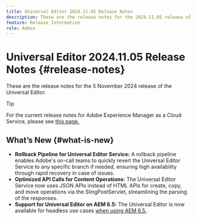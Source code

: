 ```yaml
---
title: Universal Editor 2024.11.05 Release Notes
description: These are the release notes for the 2024.11.05 release of the Universal Editor.
feature: Release Information
role: Admin
---
```


# Universal Editor 2024.11.05 Release Notes {#release-notes}

These are the release notes for the 5 November 2024 release of the Universal Editor.

>[!TIP]
>
>For the current release notes for Adobe Experience Manager as a Cloud Service, please see [this page.](/help/release-notes/release-notes-cloud/release-notes-current.md)

## What’s New {#what-is-new}

* **Rollback Pipeline for Universal Editor Service:** A rollback pipeline enables Adobe's on-call teams to quickly revert the Universal Editor Service to any specific branch if needed, ensuring high availability through rapid recovery in case of issues.
* **Optimized API Calls for Content Operations:** The Universal Editor Service now uses JSON APIs instead of HTML APIs for create, copy, and move operations via the SlingPostServlet, streamlining the parsing of the responses.
* **Support for Universal Editor on AEM 6.5:** The Universal Editor is now available for headless use cases [when using AEM 6.5.](https://experienceleague.adobe.com/en/docs/experience-manager-65/content/implementing/developing/headless/universal-editor/introduction)
